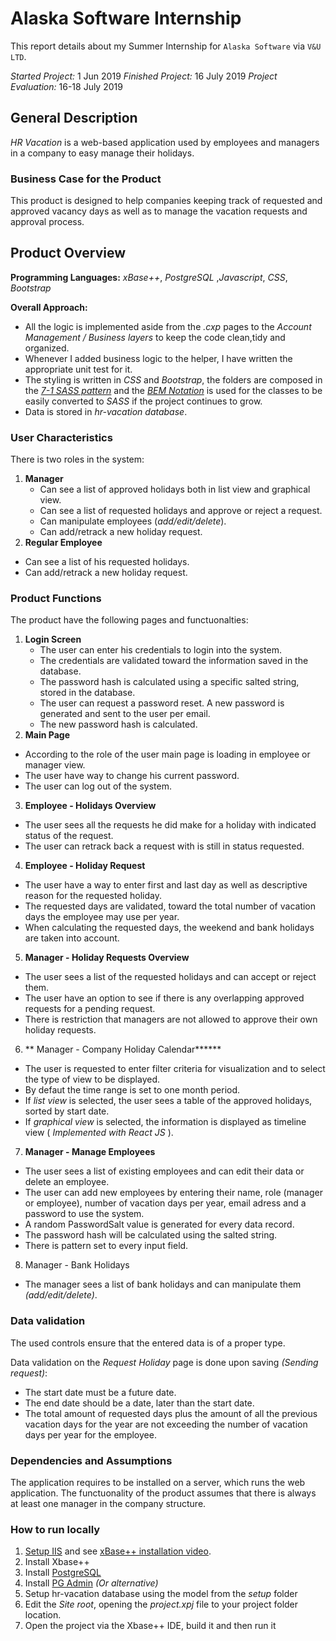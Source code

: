 # Alaska Software Internship
This report details about my Summer Internship for `Alaska Software` via `V&U LTD`.

*Started Project:*  1 Jun 2019
*Finished Project:* 16 July 2019
*Project Evaluation:* 16-18 July 2019
## General Description
*HR Vacation* is a web-based application used by employees and managers in a company to easy manage their holidays.
### Business Case for the Product
This product is designed to help companies keeping track of requested and approved vacancy days as well as to manage the vacation requests and approval process.
## Product Overview
**Programming Languages:** *xBase++*, *PostgreSQL* ,*Javascript*, *CSS*, *Bootstrap*

**Overall Approach:** 
- All the logic is implemented aside from the *.cxp* pages to the *Account Management / Business layers* to keep the code clean,tidy and organized.  
- Whenever I added business logic to the helper, I have written the appropriate unit test for it.
- The styling is written in *CSS*  and *Bootstrap*, the folders are composed in the  <a href="https://sass-guidelin.es/#the-7-1-pattern" target="_blank">*7-1 SASS pattern*</a> and the <a href="https://en.bem.info/methodology/" target="_blank">*BEM Notation*</a> is used for the classes to be easily converted to *SASS*  if the project continues to grow.
- Data is stored in *hr-vacation database*.

### User Characteristics
There is two roles in the system:
1. **Manager**
   - Can see a list of approved holidays both in list view and graphical view.
   - Can see a list of requested holidays and approve or reject a request.
   - Can manipulate employees (*add/edit/delete*).
   - Can add/retrack a new holiday request.
2. **Regular Employee**
 - Can see a list of his requested holidays.
 - Can add/retrack a new holiday request.

### Product Functions
The product have the following pages and functuonalties:
1. **Login Screen**
   - The user can enter his credentials to login into the system.
   - The credentials are validated toward the information saved in the database.
   - The password hash is calculated using a specific salted string, stored in the database.
   - The user can request a password reset. A new password is generated and sent to the user per email.
   - The new password hash is calculated.
2. **Main Page**
 - According to the role of the user main page is loading in employee or manager view.
 - The user have way to change his current password.
 - The user can log out of the system.
3. **Employee - Holidays Overview**
 - The user sees all the requests he did make for a holiday with indicated status of the request.
 - The user can retrack back a request with is still in status requested.
4. **Employee - Holiday Request**
 - The user have a way to enter first and last day as well as descriptive reason for the requested holiday.
 - The requested days are validated, toward the total number of vacation days the employee may use per year.
 - When calculating the requested days, the weekend and bank holidays are taken into account.
5. **Manager - Holiday Requests Overview**
 - The user sees a list of the requested holidays and can accept or reject them.
 - The user have an option to see if there is any overlapping approved requests for a pending request.
 - There is restriction that managers are not allowed to approve their own holiday requests.
 
6. ** Manager - Company Holiday Calendar******
 - The user is requested to enter filter criteria for visualization and to select the type of view to be displayed.
 - By defaut the time range is set to one month period.
 - If *list view* is selected, the user sees a table of the approved holidays, sorted by start date.
 - If *graphical view* is selected, the information is displayed as timeline view ( *Implemented with React JS* ).
7. **Manager - Manage Employees**
 - The user sees a list of existing employees and can edit their data or delete an employee.
 - The user can add new employees by entering their name, role (manager or employee), number of vacation days per year, email adress and a password to use the system.
 - A random PasswordSalt value is generated for every data record.
 - The password hash will be calculated using the salted string.
 - There is pattern set to every input field.
8. Manager - Bank Holidays
 - The manager sees a list of bank holidays and can manipulate them *(add/edit/delete)*.

### Data validation 
The used controls ensure that the entered data is of a proper type.

Data validation on the *Request Holiday* page is done upon saving *(Sending request)*:
- The start date must be a future date.
- The end date should be a date, later than the start date.
- The total amount of requested days plus the amount of all the previous vacation days for the year are not exceeding the number of vacation days per year for the employee.

### Dependencies and Assumptions
The application requires to be installed on a server, which runs the web application. The functuonality of the product assumes that there is always at least one manager in the company structure.

### How to run locally
1. [Setup IIS](https://support.microsoft.com/en-us/help/323972/how-to-set-up-your-first-iis-web-site "IIS") and see [xBase++ installation video](https://youtu.be/G3e_btI7oSU "xBase++ installation video").
2.  Install Xbase++
3. Install [PostgreSQL](https://www.postgresql.org/ "PostgreSQL")
4.  Install [PG Admin](https://www.pgadmin.org/ "PG Admin") *(Or alternative)*
5. Setup hr-vacation database using the model from the *setup* folder
6. Edit the *Site root*, opening the *project.xpj* file to your project folder location.
7. Open the project via the Xbase++ IDE, build it and then run it
